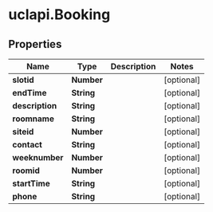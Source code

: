 # uclapi.Booking

## Properties

Name | Type | Description | Notes
------------ | ------------- | ------------- | -------------
**slotid** | **Number** |  | [optional] 
**endTime** | **String** |  | [optional] 
**description** | **String** |  | [optional] 
**roomname** | **String** |  | [optional] 
**siteid** | **Number** |  | [optional] 
**contact** | **String** |  | [optional] 
**weeknumber** | **Number** |  | [optional] 
**roomid** | **Number** |  | [optional] 
**startTime** | **String** |  | [optional] 
**phone** | **String** |  | [optional] 


